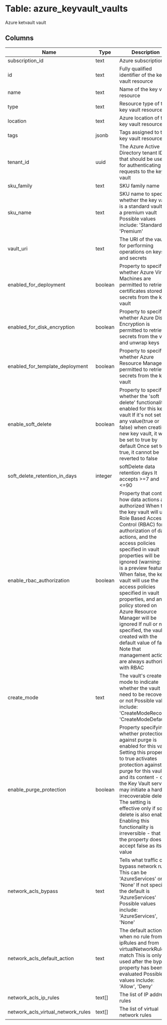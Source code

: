 
# Table: azure_keyvault_vaults
Azure ketvault vault
## Columns
| Name        | Type           | Description  |
| ------------- | ------------- | -----  |
|subscription_id|text|Azure subscription id|
|id|text|Fully qualified identifier of the key vault resource|
|name|text|Name of the key vault resource|
|type|text|Resource type of the key vault resource|
|location|text|Azure location of the key vault resource|
|tags|jsonb|Tags assigned to the key vault resource|
|tenant_id|uuid|The Azure Active Directory tenant ID that should be used for authenticating requests to the key vault|
|sku_family|text|SKU family name|
|sku_name|text|SKU name to specify whether the key vault is a standard vault or a premium vault Possible values include: 'Standard', 'Premium'|
|vault_uri|text|The URI of the vault for performing operations on keys and secrets|
|enabled_for_deployment|boolean|Property to specify whether Azure Virtual Machines are permitted to retrieve certificates stored as secrets from the key vault|
|enabled_for_disk_encryption|boolean|Property to specify whether Azure Disk Encryption is permitted to retrieve secrets from the vault and unwrap keys|
|enabled_for_template_deployment|boolean|Property to specify whether Azure Resource Manager is permitted to retrieve secrets from the key vault|
|enable_soft_delete|boolean|Property to specify whether the 'soft delete' functionality is enabled for this key vault If it's not set to any value(true or false) when creating new key vault, it will be set to true by default Once set to true, it cannot be reverted to false|
|soft_delete_retention_in_days|integer|softDelete data retention days It accepts >=7 and <=90|
|enable_rbac_authorization|boolean|Property that controls how data actions are authorized When true, the key vault will use Role Based Access Control (RBAC) for authorization of data actions, and the access policies specified in vault properties will be  ignored (warning: this is a preview feature) When false, the key vault will use the access policies specified in vault properties, and any policy stored on Azure Resource Manager will be ignored If null or not specified, the vault is created with the default value of false Note that management actions are always authorized with RBAC|
|create_mode|text|The vault's create mode to indicate whether the vault need to be recovered or not Possible values include: 'CreateModeRecover', 'CreateModeDefault'|
|enable_purge_protection|boolean|Property specifying whether protection against purge is enabled for this vault Setting this property to true activates protection against purge for this vault and its content - only the Key Vault service may initiate a hard, irrecoverable deletion The setting is effective only if soft delete is also enabled Enabling this functionality is irreversible - that is, the property does not accept false as its value|
|network_acls_bypass|text|Tells what traffic can bypass network rules This can be 'AzureServices' or 'None'  If not specified the default is 'AzureServices' Possible values include: 'AzureServices', 'None'|
|network_acls_default_action|text|The default action when no rule from ipRules and from virtualNetworkRules match This is only used after the bypass property has been evaluated Possible values include: 'Allow', 'Deny'|
|network_acls_ip_rules|text[]|The list of IP address rules|
|network_acls_virtual_network_rules|text[]|The list of virtual network rules|
